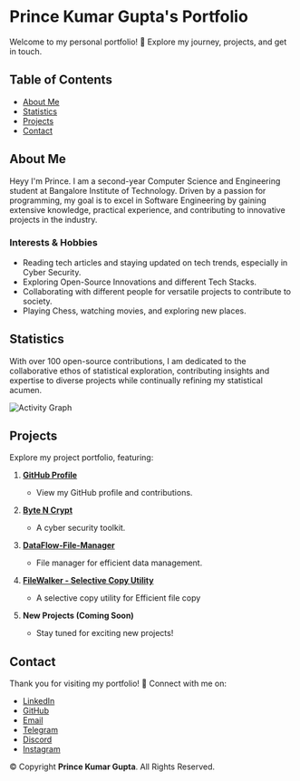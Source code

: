 # Prince Kumar Gupta's Portfolio

Welcome to my personal portfolio! 🚀 Explore my journey, projects, and get in touch.

## Table of Contents

- [About Me](#about-me)
- [Statistics](#statistics)
- [Projects](#projects)
- [Contact](#contact)

## About Me

Heyy I'm Prince. I am a second-year Computer Science and Engineering student at Bangalore Institute of Technology. Driven by a passion for programming, my goal is to excel in Software Engineering by gaining extensive knowledge, practical experience, and contributing to innovative projects in the industry.

### Interests & Hobbies

- Reading tech articles and staying updated on tech trends, especially in Cyber Security.
- Exploring Open-Source Innovations and different Tech Stacks.
- Collaborating with different people for versatile projects to contribute to society.
- Playing Chess, watching movies, and exploring new places.

## Statistics

With over 100 open-source contributions, I am dedicated to the collaborative ethos of statistical exploration, contributing insights and expertise to diverse projects while continually refining my statistical acumen.

![Activity Graph](https://github-readme-activity-graph.vercel.app/graph?username=HackStyx&theme=default)

## Projects

Explore my project portfolio, featuring:

1. **[GitHub Profile](https://github.com/HackStyx)**
   - View my GitHub profile and contributions.

2. **[Byte N Crypt](https://github.com/HackStyx/Byte-N-Crypt)**
   - A cyber security toolkit.

3. **[DataFlow-File-Manager](https://github.com/HackStyx/DataFlow-File-Manager)**
   - File manager for efficient data management.

4. **[FileWalker - Selective Copy Utility](https://github.com/HackStyx/FileWalker-Selective-Copy-Utility)**
   - A selective copy utility for Efficient file copy
5. **New Projects (Coming Soon)**
   - Stay tuned for exciting new projects!

## Contact
Thank you for visiting my portfolio! 💞 Connect with me on:

- [LinkedIn](https://linkedin.com/in/princekumargupta)
- [GitHub](https://github.com/HackStyx)
- [Email](mailto:letmeloveyou@telegmail.com)
- [Telegram](https://t.me/prince_kumar_gupta)
- [Discord](https://discord.com/users/1014847160329699348)
- [Instagram](https://instagram.com/heyy_im.prince)

&copy; Copyright **Prince Kumar Gupta**. All Rights Reserved.
